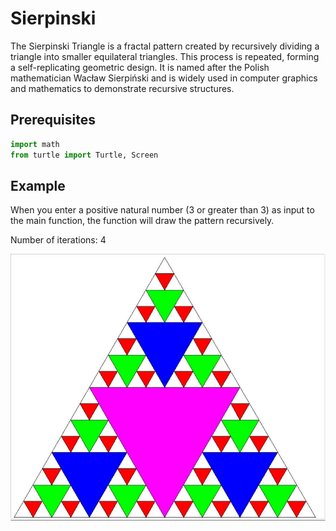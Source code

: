 # Sierpinski

The Sierpinski Triangle is a fractal pattern created by recursively dividing a triangle into smaller equilateral triangles. This process is repeated, forming a self-replicating geometric design. It is named after the Polish mathematician Wacław Sierpiński and is widely used in computer graphics and mathematics to demonstrate recursive structures. 

## Prerequisites

```python
import math
from turtle import Turtle, Screen
```

## Example

When you enter a positive natural number (3 or greater than 3) as input to the main function, the function will draw the pattern recursively.

Number of iterations:  4

![Example](sierpinski/sierpinski_triangle.jpg)
